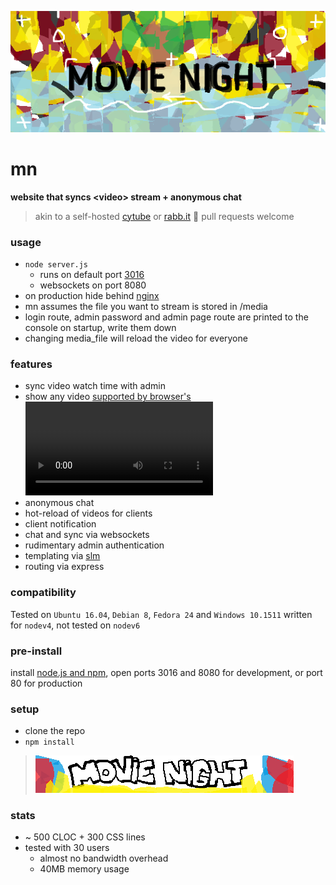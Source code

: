 ![](public/footer.png)
# mn
**website that syncs &lt;video> stream + anonymous chat**

> akin to a self-hosted [cytube](https://cytu.be) or [rabb.it](https://rabb.it) 🔎 pull requests welcome

### usage
  * `node server.js`
    * runs on default port [3016](https://oeis.org/search?q=3016)
    * websockets on port 8080
  * on production hide behind [nginx](https://github.com/dany-on-demand/mn/wiki)
  * mn assumes the file you want to stream is stored in /media
  * login route, admin password and admin page route are printed to the console on startup, write them down
  * changing media_file will reload the video for everyone

### features
* sync video watch time with admin
* show any video [supported by browser's <video> tag](https://developer.mozilla.org/en-US/docs/Web/HTML/Supported_media_formats#Browser_compatibility)
* anonymous chat
* hot-reload of videos for clients
* client notification
* chat and sync via websockets
* rudimentary admin authentication
* templating via [slm](https://github.com/slm-lang/slm)
* routing via express


### compatibility  
Tested on `Ubuntu 16.04`, `Debian 8`, `Fedora 24` and `Windows 10.1511` written for `nodev4`, not tested on `nodev6`

### pre-install
install [node.js and npm](nodejs.org), open ports 3016 and 8080 for development, or port 80 for production


### setup
  * clone the repo
  * `npm install`
  
> ![](public/banner.png)
### stats
  *  ~ 500 CLOC + 300 CSS lines
  * tested with 30 users
    * almost no bandwidth overhead
    * 40MB memory usage
